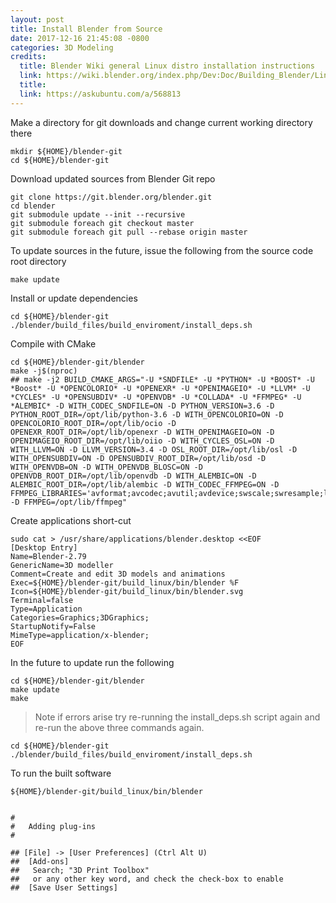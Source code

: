 ```yaml
---
layout: post
title: Install Blender from Source
date: 2017-12-16 21:45:08 -0800
categories: 3D Modeling
credits:
  title: Blender Wiki general Linux distro installation instructions
  link: https://wiki.blender.org/index.php/Dev:Doc/Building_Blender/Linux/Generic_Distro/CMake
  title:
  link: https://askubuntu.com/a/568813
---
```


Make a directory for git downloads and change current working directory there


    mkdir ${HOME}/blender-git
    cd ${HOME}/blender-git


Download updated sources from Blender Git repo


    git clone https://git.blender.org/blender.git
    cd blender
    git submodule update --init --recursive
    git submodule foreach git checkout master
    git submodule foreach git pull --rebase origin master


To update sources in the future, issue the following from the source code root
 directory


    make update


Install or update dependencies


    cd ${HOME}/blender-git
    ./blender/build_files/build_enviroment/install_deps.sh


Compile with CMake


    cd ${HOME}/blender-git/blender
    make -j$(nproc)
    ## make -j2 BUILD_CMAKE_ARGS="-U *SNDFILE* -U *PYTHON* -U *BOOST* -U *Boost* -U *OPENCOLORIO* -U *OPENEXR* -U *OPENIMAGEIO* -U *LLVM* -U *CYCLES* -U *OPENSUBDIV* -U *OPENVDB* -U *COLLADA* -U *FFMPEG* -U *ALEMBIC* -D WITH_CODEC_SNDFILE=ON -D PYTHON_VERSION=3.6 -D PYTHON_ROOT_DIR=/opt/lib/python-3.6 -D WITH_OPENCOLORIO=ON -D OPENCOLORIO_ROOT_DIR=/opt/lib/ocio -D OPENEXR_ROOT_DIR=/opt/lib/openexr -D WITH_OPENIMAGEIO=ON -D OPENIMAGEIO_ROOT_DIR=/opt/lib/oiio -D WITH_CYCLES_OSL=ON -D WITH_LLVM=ON -D LLVM_VERSION=3.4 -D OSL_ROOT_DIR=/opt/lib/osl -D WITH_OPENSUBDIV=ON -D OPENSUBDIV_ROOT_DIR=/opt/lib/osd -D WITH_OPENVDB=ON -D WITH_OPENVDB_BLOSC=ON -D OPENVDB_ROOT_DIR=/opt/lib/openvdb -D WITH_ALEMBIC=ON -D ALEMBIC_ROOT_DIR=/opt/lib/alembic -D WITH_CODEC_FFMPEG=ON -D FFMPEG_LIBRARIES='avformat;avcodec;avutil;avdevice;swscale;swresample;lzma;rt;theora;theoradec;theoraenc;vorbisenc;vorbis;vorbisfile;ogg;x264;openjpeg;openjpeg_JPWL' -D FFMPEG=/opt/lib/ffmpeg"


Create applications short-cut


    sudo cat > /usr/share/applications/blender.desktop <<EOF
    [Desktop Entry]
    Name=Blender-2.79
    GenericName=3D modeller
    Comment=Create and edit 3D models and animations
    Exec=${HOME}/blender-git/build_linux/bin/blender %F
    Icon=${HOME}/blender-git/build_linux/bin/blender.svg
    Terminal=false
    Type=Application
    Categories=Graphics;3DGraphics;
    StartupNotify=False
    MimeType=application/x-blender;
    EOF


In the future to update run the following


    cd ${HOME}/blender-git/blender
    make update
    make


> Note if errors arise try re-running the install_deps.sh script again and
> re-run the above three commands again.


    cd ${HOME}/blender-git
    ./blender/build_files/build_enviroment/install_deps.sh


To run the built software


    ${HOME}/blender-git/build_linux/bin/blender


    #
    #	Adding plug-ins
    #

    ## [File] -> [User Preferences] (Ctrl Alt U)
    ##  [Add-ons]
    ##   Search; "3D Print Toolbox"
    ##   or any other key word, and check the check-box to enable
    ##  [Save User Settings]
